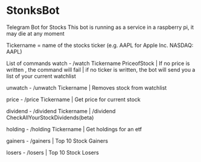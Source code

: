 # StonksBot
Telegram Bot for Stocks
This bot is running as a service in a raspberry pi, it may die at any moment

Tickername = name of the stocks ticker (e.g. AAPL for Apple Inc. NASDAQ: AAPL)

List of commands
watch  - /watch Tickername PriceofStock | If no price is written , the command will fail | if no ticker is written, the bot will send you a list of your current watchlist

unwatch - /unwatch Tickername | Removes stock from watchlist

price - /price Tickername | Get price for current stock 

dividend - /dividend Tickername | /dividend CheckAllYourStockDividends(beta)

holding - /holding Tickername | Get holdings for an etf 

gainers - /gainers | Top 10 Stock Gainers

losers - /losers | Top 10 Stock Losers
